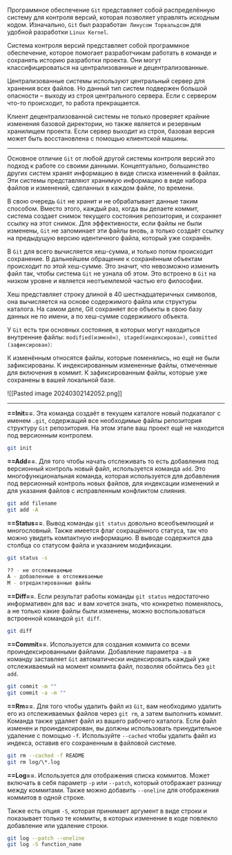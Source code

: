 Программное обеспечение `Git` представляет собой распределённую систему для контроля версий, которая позволяет управлять исходным кодом. Изначально, `Git` был разработан  `Линусом Торвальдсом` для удобной разработки `Linux Kernel`.

Система контроля версий представляет собой программное обеспечение, которое помогает разработчикам работать в команде и сохранять историю разработки проекта.
Они могут классифицироваться на централизованные и децентрализованные.

Централизованные системы используют центральный сервер для хранения всех файлов. Но данный тип систем подвержен большой опасности – выходу из строя центрального сервера. Если с сервером что-то происходит, то работа прекращается.

Клиент децентрализованной системы не только проверяет крайние изменения базовой директории, но также является и резервным хранилищем проекта. Если сервер выходит из строя, базовая версия может быть восстановлена с помощью клиентской машины.

---

Основное отличие `Git` от любой другой системы контроля версий это подход к работе со своими данными. Концептуально, большинство других систем хранят информацию в виде списка изменений в файлах. Эти системы представляют хранимую информацию в виде набора файлов и изменений, сделанных в каждом файле, по времени.

В свою очередь `Git` не хранит и не обрабатывает данные таким способом. Вместо этого, каждый раз, когда вы делаете коммит, система создает снимок текущего состояния репозитория, и сохраняет ссылку на этот снимок. Для эффективности, если файлы не были изменены, `Git` не запоминает эти файлы вновь, а только создаёт ссылку на предыдущую версию идентичного файла, который уже сохранён.

В `Git` для всего вычисляется хеш-сумма, и только потом происходит сохранение. В дальнейшем обращение к сохранённым объектам происходит по этой хеш-сумме. Это значит, что невозможно изменить файл так, чтобы система `Git` не узнала об этом. Это встроено в `Git` на низком уровне и является неотъемлемой частью его философии. 

Хеш представляет строку длиной в 40 шестнадцатеричных символов, она вычисляется на основе содержимого файла или структуры каталога. На самом деле, Git сохраняет все объекты в свою базу данных не по имени, а по хеш-сумме содержимого объекта.

У `Git` есть три основных состояния, в которых могут находиться внутренние         файлы: `modified(изменён)`,  `staged(индексирован)`, `committed (зафиксирован)`:

К изменённым относятся файлы, которые поменялись, но ещё не были зафиксированы.
К индексированным измененные файлы, отмеченные для включения в коммит.
К зафиксированным файлы, которые уже сохранены в вашей локальной базе.

![[Pasted image 20240302142052.png]]

---

**==Init==**. Эта команда создаёт в текущем каталоге новый подкаталог с именем `.git`, содержащий все необходимые файлы репозитория структуру `Git` репозитория. На этом этапе ваш проект ещё не находится под версионным контролем.

```sh
git init
```

**==Add==**. Для того чтобы начать отслеживать то есть добавления под версионный контроль новый файл, используется команда `add`. Это многофункциональная команда, которая используется для добавления под версионный контроль новых файлов, для индексации изменений и для указания файлов с исправленным конфликтом слияния.

```sh
git add filename
git add -A
```

**==Status==**. Вывод команды `git status` довольно всеобъемлющий и многословный. Также имеется флаг сокращённого статуса, так что можно увидеть компактную информацию. В выводе содержится два столбца  со статусом файла и указанием модификации.

```sh
git status -s

?? - не отслеживаемые
A - добавленные в отслеживаемые
M - отредактированные файлы
```

**==Diff==**. Если результат работы команды `git status` недостаточно информативен для вас  и вам хочется знать, что конкретно поменялось, а не только какие файлы были изменены, можно воспользоваться встроенной командой `git diff`.

```sh
git diff
```

**==Commit==**. Используется для создания коммита со всеми проиндексированными файлами.
Добавление параметра `-a` в команду заставляет `Git` автоматически индексировать каждый уже отслеживаемый на момент коммита файл, позволяя обойтись без `git add`.

```sh
git commit -m ""
git commit -a -m ""
```

**==Rm==**. Для того чтобы удалить файл из `Git`, вам необходимо удалить его из отслеживаемых файлов через `git rm`, а затем выполнить коммит. Команда также удаляет файл из вашего рабочего каталога. Если файл изменен и проиндексирован, вы должны использовать принудительное удаление с помощью `-f`. Используйте `--cached` чтобы удалить файл из индекса, оставив его сохраненным в файловой системе.

```sh
git rm --cached -f README
git rm log/\*.log
```

**==Log==**. Используется для отображения списка коммитов. Может включать в себя параметр `-p` или `--patch`, который отображает разницу между коммитами. Также можно добавить `--oneline` для отображения коммитов в одной строке.

Также есть опция `-S`, которая принимает аргумент в виде строки и показывает только те коммиты, в которых изменение в коде повлекло добавление или удаление строки. 

```sh
git log --patch --oneline
git log -S function_name
```